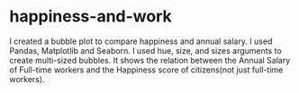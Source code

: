 # happiness-and-work
I created a bubble plot to compare happiness and annual salary. I used Pandas, Matplotlib and Seaborn. I used hue, size, and sizes arguments to 
create multi-sized bubbles. It shows the relation between the Annual Salary of Full-time workers and the Happiness score of 
citizens(not just full-time workers).
